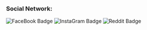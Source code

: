 ### Social Network:

<div id="badges">
  <img src="https://img.shields.io/badge/FaceBook-blue?style=for-the-badge&logo=facebook&logoColor=white" alt="FaceBook Badge"/>
  <img src="https://img.shields.io/badge/Instagram-hotpink?style=for-the-badge&logo=instagram&logoColor=white" alt="InstaGram Badge"/>
  <img src="https://img.shields.io/badge/Reddit-orange?style=for-the-badge&logo=reddit&logoColor=white" alt="Reddit Badge"/>
</div>
